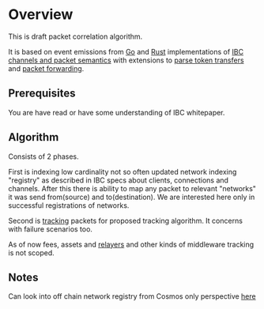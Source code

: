 # Overview

This is draft packet correlation algorithm.

It is based on event emissions from [Go](https://github.com/cosmos/ibc-go/blob/main/modules/core/04-channel/keeper/events.go) and [Rust](https://github.com/cosmos/ibc-rs/blob/main/crates/ibc/src/core/ics04_channel/events.rs) implementations of [IBC channels and packet semantics](https://github.com/dzmitry-lahoda-forks/ibc/blob/main/spec/core/ics-004-channel-and-packet-semantics/README.md) with extensions to [parse token transfers](https://github.com/dzmitry-lahoda-forks/ibc/tree/main/spec/app/ics-020-fungible-token-transfer) and [packet forwarding](https://github.com/strangelove-ventures/packet-forward-middleware
).


## Prerequisites

You are have read or have some understanding of IBC whitepaper.

## Algorithm 

Consists of 2 phases. 

First is indexing low cardinality not so often updated network indexing "registry" as described in IBC specs about clients, connections and channels. After this there is ability to map any packet to relevant "networks" it was send from(source) and to(destination). We are interested here only in successful registrations of networks.

Second is [tracking](./packet.go) packets for proposed tracking algorithm. It concerns with failure scenarios too.

As of now fees, assets and [relayers](https://github.com/informalsystems/chainpulse) and other kinds of middleware tracking is not scoped.

## Notes

Can look into off chain network registry from Cosmos only perspective [here](https://github.com/cosmos/chain-registry/) 

